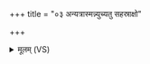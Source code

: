 +++
title = "०३ अन्यत्रास्मन्न्युच्यतु सहस्राक्षो"

+++
<details><summary>मूलम् (VS)</summary>

अ॒न्यत्रा॒स्मन्न्यु᳡च्यतु सहस्रा॒क्षो अम॑र्त्यः। यं द्वेषा॑म॒ तमृ॑च्छतु॒ यमु॑ द्वि॒ष्मस्तमिज्ज॑हि ॥
</details>